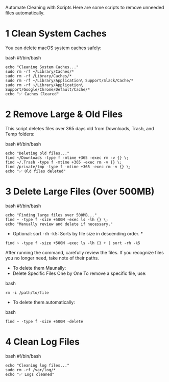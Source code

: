 Automate Cleaning with Scripts
Here are some scripts to remove unneeded files automatically.

# 1 Clean System Caches
You can delete macOS system caches safely:

bash
#!/bin/bash
```
echo "Cleaning System Caches..."
sudo rm -rf ~/Library/Caches/*
sudo rm -rf /Library/Caches/*
sudo rm -rf ~/Library/Application\ Support/Slack/Cache/*
sudo rm -rf ~/Library/Application\ Support/Google/Chrome/Default/Cache/*
echo "✅ Caches Cleared"
```

# 2️ Remove Large & Old Files
This script deletes files over 365 days old from Downloads, Trash, and Temp folders:

bash
#!/bin/bash
```
echo "Deleting old files..."
find ~/Downloads -type f -mtime +365 -exec rm -v {} \;
find ~/.Trash -type f -mtime +365 -exec rm -v {} \;
find /private/tmp -type f -mtime +365 -exec rm -v {} \;
echo "✅ Old files deleted"
```

# 3 Delete Large Files (Over 500MB)
bash
#!/bin/bash
```
echo "Finding large files over 500MB..."
find ~ -type f -size +500M -exec ls -lh {} \;
echo "Manually review and delete if necessary."
```
* Optional: sort -rh -k5: Sorts by file size in descending order. *
```
find ~ -type f -size +500M -exec ls -lh {} + | sort -rh -k5
```

After running the command, carefully review the files.
If you recognize files you no longer need, take note of their paths.

* To delete them Maunally:
* Delete Specific Files One by One
To remove a specific file, use:

bash
```
rm -i /path/to/file
```


* To delete them automatically:

bash
```
find ~ -type f -size +500M -delete
```

# 4️ Clean Log Files
bash
#!/bin/bash
```
echo "Cleaning log files..."
sudo rm -rf /var/log/*
echo "✅ Logs cleaned"
```


